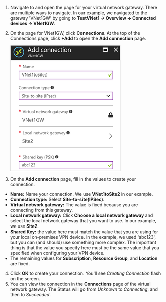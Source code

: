1. Navigate to and open the page for your virtual network gateway. There are multiple ways to navigate. In our example, we navigated to the gateway 'VNet1GW' by going to **TestVNet1 -> Overview -> Connected devices -> VNet1GW**.
2. On the page for VNet1GW, click **Connections**. At the top of the Connections page, click **+Add** to open the **Add connection** page.

    ![Create Site-to-Site connection](./media/vpn-gateway-add-site-to-site-connection-s2s-rm-portal-include/connection1.png)

3. On the **Add connection** page, fill in the values to create your connection.

  - **Name:** Name your connection. We use **VNet1toSite2** in our example.
  - **Connection type:** Select **Site-to-site(IPSec)**.
  - **Virtual network gateway:** The value is fixed because you are connecting from this gateway.
  - **Local network gateway:** Click **Choose a local network gateway** and select the local network gateway that you want to use. In our example, we use **Site2**.
  - **Shared Key:** the value here must match the value that you are using for your local on-premises VPN device. In the example, we used 'abc123', but you can (and should) use something more complex. The important thing is that the value you specify here must be the same value that you specified when configuring your VPN device.
  - The remaining values for **Subscription**, **Resource Group**, and **Location** are fixed.

4. Click **OK** to create your connection. You'll see *Creating Connection* flash on the screen.
5. You can view the connection in the **Connections** page of the virtual network gateway. The Status will go from *Unknown* to *Connecting*, and then to *Succeeded*.
